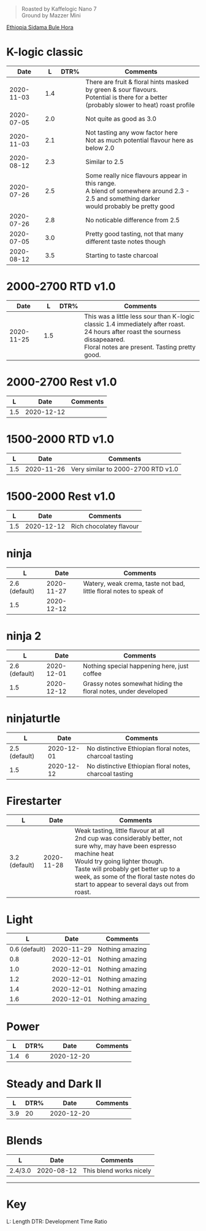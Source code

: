 > Roasted by Kaffelogic Nano 7<br>
> Ground by Mazzer Mini

[Ethiopia Sidama Bule Hora](https://www.greenbeanhouse.co.nz/product/2084244)

# K-logic classic

| Date       | L   | DTR% | Comments |
|------------|-----|------|-------
| 2020-11-03 | 1.4 |      | There are fruit & floral hints masked by green & sour flavours.<br>Potential is there for a better (probably slower to heat) roast profile
| 2020-07-05 | 2.0 |      | Not quite as good as 3.0
| 2020-11-03 | 2.1 |      | Not tasting any wow factor here<br>Not as much potential flavour here as below 2.0
| 2020-08-12 | 2.3 |      | Similar to 2.5
| 2020-07-26 | 2.5 |      | Some really nice flavours appear in this range.<br>A blend of somewhere around 2.3 - 2.5 and something darker<br>would probably be pretty good
| 2020-07-26 | 2.8 |      | No noticable difference from 2.5
| 2020-07-05 | 3.0 |      | Pretty good tasting, not that many different taste notes though
| 2020-08-12 | 3.5 |      | Starting to taste charcoal

# 2000-2700 RTD v1.0

| Date       | L   | DTR% | Comments |
|------------|-----|------|-------
| 2020-11-25 | 1.5 |      | This was a little less sour than K-logic classic 1.4 immediately after roast.<br>24 hours after roast the sourness dissapeaared.<br>Floral notes are present. Tasting pretty good.

# 2000-2700 Rest v1.0

| L | Date       | Comments |
|-------|------------|-------
| 1.5   | 2020-12-12 | 

# 1500-2000 RTD v1.0

| L | Date       | Comments |
|-------|------------|-------
| 1.5   | 2020-11-26 | Very similar to 2000-2700 RTD v1.0

# 1500-2000 Rest v1.0

| L | Date       | Comments |
|-------|------------|-------
| 1.5   | 2020-12-12 | Rich chocolatey flavour

# ninja

| L | Date       | Comments |
|-------|------------|-------
| 2.6 (default) | 2020-11-27 | Watery, weak crema, taste not bad, little floral notes to speak of
| 1.5   | 2020-12-12 | 

# ninja 2

| L | Date       | Comments |
|-------|------------|-------
| 2.6 (default) | 2020-12-01 | Nothing special happening here, just coffee
| 1.5   | 2020-12-12 | Grassy notes somewhat hiding the floral notes, under developed

# ninjaturtle

| L | Date       | Comments |
|-------|------------|-------
| 2.5 (default) | 2020-12-01 | No distinctive Ethiopian floral notes, charcoal tasting
| 1.5   | 2020-12-12 | No distinctive Ethiopian floral notes, charcoal tasting

# Firestarter

| L | Date       | Comments |
|-------|------------|-------
| 3.2 (default) | 2020-11-28 | Weak tasting, little flavour at all<br>2nd cup was considerably better, not sure why, may have been espresso machine heat<br>Would try going lighter though.<br>Taste will probably get better up to a week, as some of the floral taste notes do start to appear to several days out from roast.

# Light

| L | Date       | Comments |
|-------|------------|-------
| 0.6 (default) | 2020-11-29 | Nothing amazing
| 0.8 | 2020-12-01 | Nothing amazing
| 1.0 | 2020-12-01 | Nothing amazing
| 1.2 | 2020-12-01 | Nothing amazing
| 1.4 | 2020-12-01 | Nothing amazing
| 1.6 | 2020-12-01 | Nothing amazing

# Power

| L | DTR% | Date       | Comments |
|-------|---|------------|-------
| 1.4 | 6 | 2020-12-20 | 

# Steady and Dark II

| L | DTR% | Date       | Comments |
|-------|---|------------|-------
| 3.9 | 20 | 2020-12-20 | 


# Blends

| L | Date       | Comments |
|-------|------------|-------
| 2.4/3.0 | 2020-08-12 | This blend works nicely

---

# Key

L: Length
DTR: Development Time Ratio
